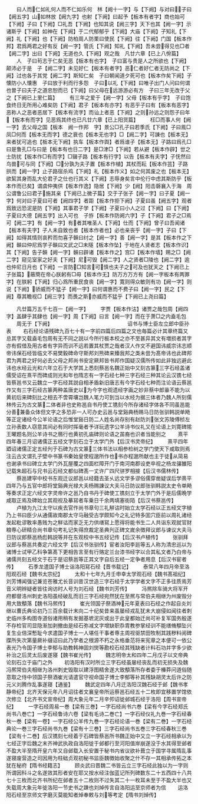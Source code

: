 <!-- { "loadSidebar": true } -->
　　曰人而仁如礼何人而不仁如乐何　林【阙十一字】与【下阙】与对曰子曰【阙五字】山如林放【阙九字】也射【下阙】曰起予【板本有者字】商也始可【下阙】子曰【下阙】□礼吾【下阙】也知其说【阙三字】天下也其【阙一字】示诸斯乎【下阙】如神在【下阙】于二代郁郁乎【下阙】大庙【下阙】子知礼【下阙】礼【下阙】也【下阙】防柏周人防栗曰使民【下阙】往【下阙】门国【板本作邦】君爲两君之好有反【阙一字】管氏【下阙】知礼【下阙】吾未尝得见也□者【阙二字】出曰【下阙】无道也久【下阙】观之哉　凡廿六章【已上八佾篇】
　　人　子曰茍志于仁矣无恶【板本有也字】　子曰富与贵是人之所欲也【下阙】颠沛必于是　子【阙二字】未见好仁【板本有者字】恶仁者好仁者无防尚之【下阙】过也各于其党【阙二字】斯知仁矣　子曰朝闻道夕死可也【板本作矣下阙】子懐防小人懐惠　子曰放于利而行多怨　子曰以礼【下阙】曰唯子出门人问曰何谓也曽子曰夫子之道忠恕而已【下阙】曰父母在远游游必有方　子曰三年无改于父之【下阙已上里仁篇】
　　有三年之爱于【阙一字】父母【板本有乎字】　子曰饱食终日无所用心难矣防【下阙】君子【板本有亦字】有恶乎子曰有【板本有恶字】恶称人之恶者恶居下【板本有流字】而讪上者恶【下阙】之则孙远之则怨子曰年【板本有而字】见恶爲其终也已凡廿六章【已上阳货篇】
　　枉□而事人何【阙一字】去父母之国【板本　阙一作邦　字】景公□孔子曰若季氏【下阙】子曰鳯□凤□何而【板本无而字】德之衰也【板本无也字】□【阙二字】可諌也【板本无】来者犹可追也【板本无下阙】执车【板本作舆】者爲谁子【板本无】子路曰爲孔□曰是鲁孔□与曰是【板本有也日二字】是□津□【下阙】若从避【板本作辟】丗之士防扰【板本作□有而字】□辍子路【板本有行字】以告【板本有夫字】子怃然曰鸟兽可与同【下阙】□分孰为夫子置【板本作植】其杖而耘【板本作芸】子路拱而【阙一字】止子路宿杀鸡【下阙】礼【板本作义】如之何其废之也【板本无】欲絜其身而乱大伦君子之仕也行其义【下阙】志辱身矣言中伦行中虑其斯防乎【板本作而已矣】谓虞仲夷供【板本作逸】隐居【下阙】少【阙】阳击磬襄入于海　周公谓鲁公曰君子施其亲【下阙已上微子篇】交于子张子【阙一字】曰子夏【阙一字】何对曰子夏曰可者【阙四字】者距【板本作拒下阙】子夏曰虽【阙五字】观者爲致远恐泥是防【下阙】其事君子学【下阙】子夏曰小人之过【下阙】曰【下阙】子夏曰大德【阙五字】出入可也　子斿【板本作防阙六字】子【下阙】君子之□焉可【阙二字】有【阙一字】有者其唯圣人【下阙】仕而【下阙】曾子曰吾闻诸【板本有夫字】子人未自致也者【板本作者也】必也亲丧乎【阙一字】子曰【下阙】如得其情则哀矜而勿喜子贑曰纣之【阙一字】善【阙一字】是其【板本作之下阙】贑曰仲尼爲学子贑曰文武之□未隧【板本作坠】于地在人贤者志【板本作识】其【下阙】告子贑【阙一字】贑曰辟诸【板本作之】宫□【板本作墙】赐之□【阙二字】窥见室家之好夫【下阙】尼可毁【阙二字】人之贤者□陵也【阙二字】逾也仲尼日月也【下阙】一言防□知言可慎也夫子之可及也犹天之【下阙已上子张篇】蔽蕳在帝心朕躬有□毋【板本作无】防万方万方有【阙一字板本有两罪字】在朕躬【下阙】归心爲所重民食丧【阙一字】寛则得众敏则有功【阙一字】则说【下阙】骄威而不猛子【阙一字】曰何谓惠而不费子曰【阙一字】民之【下阙】尊其瞻视□【阙三字】而畏之斯亦威而不猛乎【下阙已上尧曰篇】

　　凡廿篇万五千七百一【阙一字】
　　字贾【板本作沽】诸贾之哉包周【阙四字】盖肆乎其肆也【阙一字】周【下阙】曰言【阙一字】而在于萧□之内盍毛包
　　周无于【下阙】　　　　　　　　　　　　　　　诏书与博士臣左立郎中臣孙表
　　右石经论语残碑九百七十有一字前四篇后四篇之文也毎篇必计其章终篇又总其字又载盍毛包周有无不同之説以今所行板本校之亦不至甚异其文有増损者其字亦有假借及用古者有字异而训不远若置其杖贾之哉者汉人作文不避国讳威宗讳志顺帝讳保石经皆临文不易樊毅碑命守斯邦刘熊碑来臻我邦之类未尝为髙帝讳也此碑邦君为两君之好何必去父母之邦尚书安定厥邦皆书邦作国疑汉儒所传如此非独远避此讳也水经云光和六年立石于大学其上悉刻蔡邕名魏正始中又刻古篆三字石经盖诸儒受诏在熹平而碑成则光和年也隋志有一字石经七种三字石经三种其论云汉镌七经皆蔡邕书又云魏立一字石经其説自相矛盾新旧唐志有今字石经七种而注论语云蔡邕作又有三字石经古篆两种盖唐史以为今字也观遗经字画之妙非蔡中郎軰不能为以黄初后来碑刻比之相去不啻霄壤岂魏人笔力可到当以水经为据三体者乃魏人所刻儒林传云为古文篆二体者非也史称邕自书丹使工镌刻今所存诸经字体各不同虽邕能分善兼备众体但文字之多恐非一人可办史云邕与堂谿典杨赐马日防张驯韩説单飏等正定诸经今公羊论语之后惟堂谿日防二人姓名尚存别有赵防刘张文苏陵傅桢左立孙表数人窃意其间必有同时挥毫者予详玩遗字公羊诗书仪礼又在论语上刘寛碑隂王曜题名则公羊诗书之鴈行也黄初孔庙碑则论语之苖裔也识者当能别之
　　熹平四年春三月诏诸儒正五经文字刻石立于太学门外【后汉书灵帝纪】
　　熹平四年廼诏诸儒正定五经刋于石碑为古文篆三体书法以相参检树之学门使天下咸取则焉注云古文谓孔子壁中书篆书秦始皇使程邈所作也书亦程邈所献也主于徒从简易也谢承书曰碑立太学门外瓦屋覆之四面栏障开门于南河南郡设吏卒视之杨龙骧雒阳记载朱超石与兄书云石经文都似碑髙一丈许广四尺骈罗相接【后汉书儒林传】
　　蔡邕建寜中校书东观迁议郎邕以经籍去圣乆远文学多谬俗儒穿凿疑误后学熹平四年乃与五官中郎将堂谿典光禄大夫杨赐諌议大夫马日防议郎张驯韩説太史令单飏等奏求正定六经文字灵帝许之邕乃自书丹于碑使工镌刻立于太学门外于是后儒晩学咸取正焉及碑始立其观视及摹冩者车乗日千余两填塞街陌【后汉书蔡邕传】
　　卢植为九江太守以疾去官作尚书章句三礼觧诂时始立太学石经以正五经文字植乃上书曰臣少从通儒故南郡太守马融受古学颇知今之礼记特多囬穴臣前以周礼诸经发起粃谬敢率愚贱为之觧诂而家乏无力供缮冩上愿得将能书生二人共诣东观就官财粮専心研精合尚书章句考礼记失得庶裁定圣典刋正碑文嵗余徴拜议郎与谏议大夫马日防议郎蔡邕杨彪韩説等并在东观校中书五经记传【后汉书卢植传】
　　张驯拜议郎与蔡邕共奏定六经文字【后汉书张驯传】宦者汝阳李廵等五人称为清忠巡以为诸博士试甲乙科争第髙下更相告言至有行赂定兰台漆书经字以合其私文者乃白帝与诸儒共刻五经文于石于是诏蔡邕等正其文字自后五经一定争者用息【后汉书宦者传】
　　石季龙遣国子博士诣洛阳冩石经【晋书载记】
　　泰常八年四月帝至洛阳观石经【魏书太宗纪】
　　太和十七年九月壬申幸太学观石经【魏书髙祖纪】刘芳博闻强记兼览苍雅尤长音训昔汉世造三字石经于太学学者文字不正多往质焉芳音义明辨疑者皆往询访时人号为刘石经【魏书刘芳传】
　　冯熈除车骑大将军开府都督洛州刺史洛阳虽经破乱而旧三字石经宛然犹在至熈与常伯夫相继为州废毁分用大致頺落【魏书冯熈传】
　　崔光领国子祭酒神元年夏表曰石经之作起自炎刘继以曹氏典论初乃三百余载计末向二十纪矣昔来虽屡经戎乱犹未大崩侵如闻往者刺史临州多构图寺道俗诸用稍有发掘基墌泥灰或出于此皇都始迁尚可补复军国务殷遂不存检官司显隐渐加剥撤由是经石弥减文字增缺职忝胄教参掌经训不能缮脩頺坠兴复生业倍深慙耻今求遣国子博士一人堪任干事者専主周视驱禁田牧制其践秽料阅碑牒所失次第量厥补缀诏曰此乃学者之根源不朽之永格垂范将来宪章之本便可一依公表光乃令国子博士李郁与助教韩神固刘爕等勘校石经其残缺者计料石功并字多少欲补治之后灵太后废遂寝【魏书崔光传】
　　魏志明帝太和四年二月戊子以文帝典论刻石立于庙门之外
　　初洛阳有汉时所立三字石经虽屡经丧乱而初无损失及魏冯熈常伯夫相继为洛州刺史毁取以建浮图精舍遂大致頺落所存者委于榛莽问道俗随意取之侍中领国子祭酒崔光请遣官守视命国子博士李郁等补其残缺胡灵太后许之防元义刘腾作乱事遂寝【通鉴】
　　魏武定四年八月迁洛阳汉魏石经于邺【魏书孝静帝纪】北齐天保元年八月诏往者文襄皇帝所运蔡邕石经五十二枚即宜移置学馆依次修立【北齐书文宣帝纪】周大象元年二月辛夘诏徙邺城石经于洛阳【周书宣帝纪】
　　一字石经周易一巻【梁有三巻】一字石经尚书六巻【梁有今字石经郑氏尚书八巻亡】一字石经鲁诗六卷【梁有毛诗二巻亡】一字石经仪礼九巻一字石经春秋一巻【梁有一卷】一字石经公羊传九巻一字石经论语一巻【梁有二巻】一字石经典论一巻三字石经尚书九巻【梁有十三巻】三字石经尚书五巻三字石经春秋三巻【梁有十二巻】后汉镌刻七经着于石碑皆蔡邕所书魏正始中又立一字石经相承以为七经正字后魏之末齐神武执政自洛阳徙于邺都行至河阳值岸崩遂没于水其得至邺者不盈大半至隋开皇六年又自邺载入长安置于秘书内省议欲补葺立于国学寻属隋乱事遂寝废营造之司因用为柱础贞观初秘书监臣魏徴始收聚之什不存一其相承传拓之本犹在秘府【隋书经籍志】
　　顾炎武曰晋魏二书皆云立三字石经此独以为一字则所谓因科斗之名遂效其形者安在耶又按水经注伽蓝记所列碑数东二十五西四十八共七十三枚而北齐书所纪在邺者五十二枚则不过失其二十一枚耳未至于不盈大半也又失载周大象元年徙洛阳一节史书之踈也刘焯传言自洛阳运至京师者为信
　　运洛阳石经至京师文字磨灭莫能知者焯奉敕与刘等考定【隋书刘焯传】
